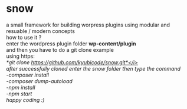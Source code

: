 # snow
a small framework for building worpress plugins using modular and resuable / modern concepts <br/> 
how to use it ? <br/>
enter the wordpress plugin folder  <b>wp-content/plugin</b> <br/>
and then you have to do a git clone example <br/> 
using https: <br/>
<i>*git clone https://github.com/kyubicode/snow.git*</i> <br/>
after successfully cloned  enter the snow folder  then type the command <br/>
-composer install <br/>
-composer dump-autoload <br/>
-npm install <br/>
-npm start <br/>
happy coding :)

